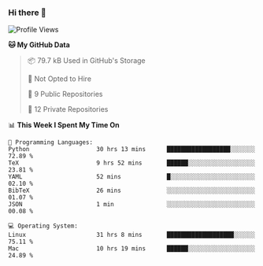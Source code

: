 ### Hi there 👋

<!--
**huayuan4396/huayuan4396** is a ✨ _special_ ✨ repository because its `README.md` (this file) appears on your GitHub profile.

Here are some ideas to get you started:

- 🔭 I’m currently working on ...
- 🌱 I’m currently learning ...
- 👯 I’m looking to collaborate on ...
- 🤔 I’m looking for help with ...
- 💬 Ask me about ...
- 📫 How to reach me: ...
- 😄 Pronouns: ...
- ⚡ Fun fact: ...
-->

<!--START_SECTION:waka-->
![Profile Views](http://img.shields.io/badge/Profile%20Views-0-blue)

**🐱 My GitHub Data** 

> 📦 79.7 kB Used in GitHub's Storage 
 > 
> 🚫 Not Opted to Hire
 > 
> 📜 9 Public Repositories 
 > 
> 🔑 12 Private Repositories 
 > 
📊 **This Week I Spent My Time On** 

```text
💬 Programming Languages: 
Python                   30 hrs 13 mins      ██████████████████░░░░░░░   72.89 % 
TeX                      9 hrs 52 mins       ██████░░░░░░░░░░░░░░░░░░░   23.81 % 
YAML                     52 mins             █░░░░░░░░░░░░░░░░░░░░░░░░   02.10 % 
BibTeX                   26 mins             ░░░░░░░░░░░░░░░░░░░░░░░░░   01.07 % 
JSON                     1 min               ░░░░░░░░░░░░░░░░░░░░░░░░░   00.08 % 

💻 Operating System: 
Linux                    31 hrs 8 mins       ███████████████████░░░░░░   75.11 % 
Mac                      10 hrs 19 mins      ██████░░░░░░░░░░░░░░░░░░░   24.89 % 
```


<!--END_SECTION:waka-->
